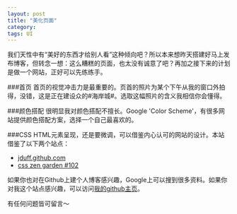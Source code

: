 ```yaml
---
layout: post
title: "美化页面"
category: 
tags: UI
---
```


我们天性中有“美好的东西才给别人看”这种倾向吧？所以本来想昨天搭建好马上发布博客，但转念一想：这么糟糕的页面，也太没有诚意了吧？再加之接下来的计划是做一个网站，正好可以先练练手。

###首页
首页的视觉冲击力是最重要的。页首的照片为某个下午从我的窗口外拍得，没错，这是正在建设众的#海岸城#。选取这幅照片的含义我相信你会懂得。

###颜色搭配
很明显我对颜色搭配不擅长。Google 'Color Scheme'，有很多网站提供颜色搭配方案，选择一个自己最喜欢的。

###CSS
HTML元素呈现，还是要微调，可以借鉴内心认可的网站的设计。本站借鉴了以下两个站点：
* [jduff.github.com](http://jduff.github.com)
* [css zen garden #102](http://www.csszengarden.com/?cssfile=102/102.css)

如果你也对在Github上建个人博客感兴趣，Google上可以搜到很多资料。如果你对我这个站点感兴趣，可以访问[我的github主页](https://github.com/godghost)。

有任何问题皆可留言～
